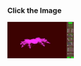 <h3>Click the Image</h3>
<a href="https://drive.google.com/file/d/1B5pkvy3Wf9UISlRHiEn_qG4Rf3-A599K/view?usp=sharing" target="_blank" style="text-align:center;"><img src="viewer.jpg" style="width:30%; height:auto;"/></a>

